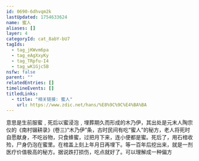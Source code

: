```yaml
---
id: 0690-6dhvqm2k
lastUpdated: 1754633624
name: 蜜人
aliases: []
layer: 4
categoryId: cat_8abY-bU7
tagIds:
  - tag_jKWvm6pa
  - tag_eAgXxyKy
  - tag_TRpfu-I4
  - tag_wK1Gjc5B
nsfw: false
parent: ""
relatedEntries: []
timelineEvents: []
titledLinks:
  - title: "相关链接: 蜜人"
    url: https://www.zdic.net/hans/%E8%9C%9C%E4%BA%BA
---
```


意思是生前服蜜﹐死后以蜜浸泡﹐埋葬期久而形成的木乃伊，其出处是元末人陶宗仪的《南村辍耕录》(卷三)“木乃伊”条，古时民间有吃“蜜人”的秘方，老人将死时自愿献身，不吃谷物，只食蜂蜜，过把月下来，连小便都是蜜。死后了，用石棺收殓，尸身仍泡在蜜里。在棺盖上刻上年月日再埋下。等一百年后挖出来，就是一剂医疗价值极高的秘方。据说跌打损伤，吃点就好了。可以理解成一种偏方